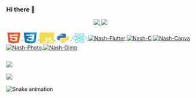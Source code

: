 ### Hi there 👋

<div align="center">
  
  <a href="https://github.com/NacheMatos98">
    
  <img height="180em" src="https://github-readme-stats.vercel.app/api?username=NacheMatos98&show_icons=true&theme=dark&include_all_commits=true&count_private=true"/>
    
  <img height="180em" src="https://github-readme-stats.vercel.app/api/top-langs/?username=NacheMatos98&layout=compact&langs_count=7&theme=dark"/>
</div>
  
  
<div style="display: inline_block"><br>
 
  <img align="center" alt="Nash-HTML" height="30" width="40" src="https://raw.githubusercontent.com/devicons/devicon/master/icons/html5/html5-original.svg">
  
  <img align="center" alt="Nash-CSS" height="30" width="40" src="https://raw.githubusercontent.com/devicons/devicon/master/icons/css3/css3-original.svg">

   <img align="center" alt="Nash-Js" height="30" width="40" src="https://raw.githubusercontent.com/devicons/devicon/master/icons/javascript/javascript-plain.svg">
  
  <img align="center" alt="Nash-Python" height="30" width="40" src="https://raw.githubusercontent.com/devicons/devicon/master/icons/python/python-original.svg">
  
  <img align="center" alt="Nash-React" height="30" width="40" src="https://raw.githubusercontent.com/devicons/devicon/master/icons/react/react-original.svg">
  
  <img align="center" alt="Nash-Flutter" height="30" width="40" src="https://cdn.jsdelivr.net/gh/devicons/devicon/icons/flutter/flutter-original.svg">
  
  <img align="center" alt="Nash-C" height="30" width="40" src="https://cdn.jsdelivr.net/gh/devicons/devicon/icons/c/c-original.svg">
  
  <img align="center" alt="Nash-Canva" height="30" width="40" src="https://cdn.jsdelivr.net/gh/devicons/devicon/icons/canva/canva-original.svg">
  
  <img align="center" alt="Nash-Photo" height="30" width="40" src="https://cdn.jsdelivr.net/gh/devicons/devicon/icons/photoshop/photoshop-plain.svg">
  
  <img align="center" alt="Nash-Gimp" height="30" width="40" src="https://cdn.jsdelivr.net/gh/devicons/devicon/icons/gimp/gimp-original.svg">
  
  
  
</div>
  
  
  
  ##
  
  
 
<div> 
  
  <a href = "mailto:matosmorais98@gmail.com"><img src="https://img.shields.io/badge/-Gmail-%23333?style=for-the-badge&logo=gmail&logoColor=white" target="_blank"></a>
  
  <a href="https://www.linkedin.com/in/nache-matos-ab50a1238" target="_blank"><img src="https://img.shields.io/badge/-LinkedIn-%230077B5?style=for-the-badge&logo=linkedin&logoColor=white" target="_blank"></a> 
 
  ![Snake animation](https://github.com/NacheMatos98/NacheMatos98/blob/output/github-contribution-grid-snake.svg)
 
</div>

